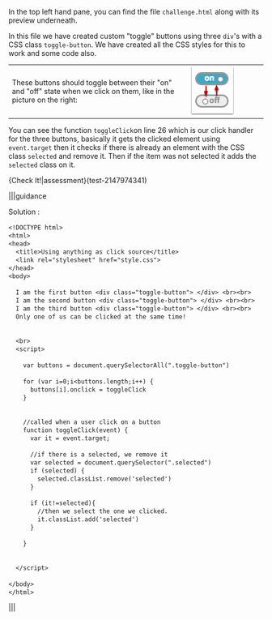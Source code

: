 In the top left hand pane, you can find the file `challenge.html` along with its preview underneath.

In this file we have created custom "toggle" buttons using three `div`'s with a CSS class `toggle-button`. We have created all the CSS styles for this to work and some code also.

<table>
<tr><td style="width:70%;">
These buttons should toggle between their "on" and "off" state when we click on them, like in the picture on the right:
</td>
<td>
<img src=".guides/img/toggle-button.png">
</td>
</tr>
</table>

You can see the function `toggleClick`on line 26 which is our click handler for the three buttons, basically it gets the clicked element using `event.target` then it checks if there is already an element with the CSS class `selected` and remove it. Then if the item was not selected it adds the `selected` class on it.


{Check It!|assessment}(test-2147974341)

|||guidance

Solution :

```
<!DOCTYPE html>
<html>
<head>
  <title>Using anything as click source</title>
  <link rel="stylesheet" href="style.css">
</head>
<body>
  
  I am the first button <div class="toggle-button"> </div> <br><br>
  I am the second button <div class="toggle-button"> </div> <br><br>
  I am the third button <div class="toggle-button"> </div> <br><br>
  Only one of us can be clicked at the same time!
 
  
  <br>
  <script>
    
    var buttons = document.querySelectorAll(".toggle-button")
    
    for (var i=0;i<buttons.length;i++) {
      buttons[i].onclick = toggleClick
    }
    
    
    //called when a user click on a button
    function toggleClick(event) {
      var it = event.target;
      
      //if there is a selected, we remove it
      var selected = document.querySelector(".selected")
      if (selected) {
        selected.classList.remove('selected')
      }

      if (it!=selected){
        //then we select the one we clicked.
        it.classList.add('selected')
      }
      
    }
    
    
  </script>

</body>
</html>

```

|||

